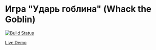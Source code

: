 # Игра "Ударь гоблина" (Whack the Goblin)

[![Build Status](https://github.com/urijMexa/goblin-game/actions/workflows/pages.yml/badge.svg)](https://github.com/urijMexa/goblin-game/actions)

[Live Demo](https://urijmexa.github.io/goblin-game/)
